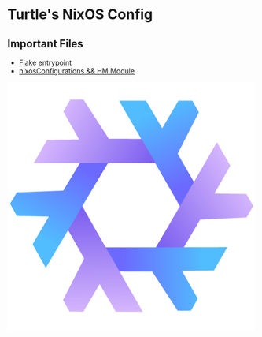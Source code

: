 # Turtle's NixOS Config
## Important Files
- [Flake entrypoint](flake.nix)
- [nixosConfigurations && HM Module](outputs/nixos-configs.nix)

  
[<img src="media/icons/purple-logo.png"/>](Logo)
